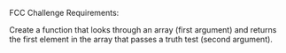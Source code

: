 FCC Challenge Requirements:

Create a function that looks through an array (first argument) and returns the 
first element in the array that passes a truth test (second argument).